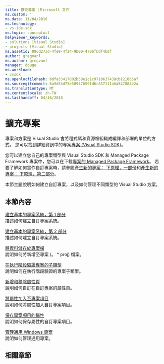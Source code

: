 ```yaml
---
title: 擴充專案 |Microsoft 文件
ms.custom: ''
ms.date: 11/04/2016
ms.technology:
- vs-ide-sdk
ms.topic: conceptual
helpviewer_keywords:
- solutions [Visual Studio]
- projects [Visual Studio]
ms.assetid: 096d273d-4fe9-4f24-9b00-470bfbdf4bdf
author: gregvanl
ms.author: gregvanl
manager: douge
ms.workload:
- vssdk
ms.openlocfilehash: bdfa33417002b58e1c1c9718637438cb1210b5af
ms.sourcegitcommit: 6a9d5bd75e50947659fd6c837111a6a547884e2a
ms.translationtype: MT
ms.contentlocale: zh-TW
ms.lasthandoff: 04/16/2018
---
```

# <a name="extending-projects"></a>擴充專案
專案和方案是 Visual Studio 會將程式碼和資源檔組織成編譯和部署的單位的方式。 您可以找到詳細資訊中的專案[專案 (Visual Studio SDK)](../extensibility/extending-projects.md)。  
  
 您可以建立您自己的專案類型與 Visual Studio SDK 和 Managed Package Framework 專案中，您可以在下載[專案的 Managed Package Framework](http://mpfproj12.codeplex.com/)。 若要了解如何實作自訂專案時，請參閱[產生新的專案： 下原理，一部份](../extensibility/internals/new-project-generation-under-the-hood-part-one.md)和[產生新的專案： 下原理，第二部分](../extensibility/internals/new-project-generation-under-the-hood-part-two.md)。  
  
 本節主題說明如何建立自訂專案，以及如何管理不同類型的 Visual Studio 方案。  
  
## <a name="in-this-section"></a>本節內容  
 [建立基本的專案系統，第 1 部分](../extensibility/creating-a-basic-project-system-part-1.md)  
 描述如何建立自訂專案系統。  
  
 [建立基本的專案系統，第 2 部分](../extensibility/creating-a-basic-project-system-part-2.md)  
 描述如何建立自訂專案系統。  
  
 [將資料儲存於專案檔](../extensibility/saving-data-in-project-files.md)  
 說明如何將新增至專案 (。 * proj) 檔案。  
  
 [在執行階段驗證專案的子類型](../extensibility/verifying-subtypes-of-a-project-at-run-time.md)  
 說明如何在執行階段驗證的專案子類型。  
  
 [新增和移除屬性頁](../extensibility/adding-and-removing-property-pages.md)  
 說明如何自訂在自訂專案的屬性頁。  
  
 [將屬性加入至專案項目](../extensibility/adding-an-attribute-to-a-project-item.md)  
 說明如何將屬性加入自訂專案項目。  
  
 [保存專案項目的屬性](../extensibility/persisting-the-property-of-a-project-item.md)  
 說明如何保存屬性的自訂專案項目。  
  
 [管理通用 Windows 專案](../extensibility/managing-universal-windows-projects.md)  
 說明如何管理通用專案。  
  
## <a name="related-sections"></a>相關章節